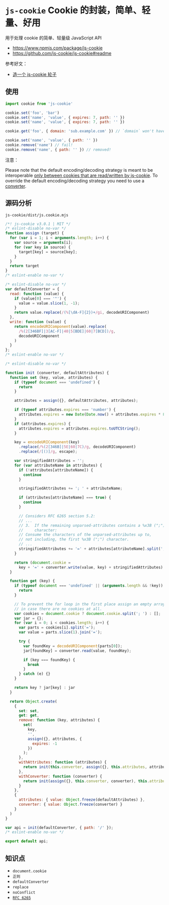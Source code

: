 # `js-cookie` Cookie 的封装，简单、轻量、好用

用于处理 cookie 的简单、轻量级 JavaScript API

- https://www.npmjs.com/package/js-cookie
- https://github.com/js-cookie/js-cookie#readme

参考好文：

- [造一个 js-cookie 轮子](https://github.com/haixiangyan/my-js-cookie)

## 使用

```js
import cookie from 'js-cookie'

cookie.set('foo', 'bar')
cookie.set('name', 'value', { expires: 7, path: '' })
cookie.set('name', 'value', { expires: 7, path: '' })

cookie.get('foo', { domain: 'sub.example.com' }) // `domain` won't have any effect...!

cookie.set('name', 'value', { path: '' })
cookie.remove('name') // fail!
cookie.remove('name', { path: '' }) // removed!
```

注意：

Please note that the default encoding/decoding strategy is meant to be interoperable [only between cookies that are read/written by js-cookie](https://github.com/js-cookie/js-cookie/pull/200#discussion_r63270778). To override the default encoding/decoding strategy you need to use a [converter](https://github.com/js-cookie/js-cookie#converters).

## 源码分析

`js-cookie/dist/js.cookie.mjs`

```js
/*! js-cookie v3.0.1 | MIT */
/* eslint-disable no-var */
function assign (target) {
  for (var i = 1; i < arguments.length; i++) {
    var source = arguments[i];
    for (var key in source) {
      target[key] = source[key];
    }
  }
  return target
}
/* eslint-enable no-var */

/* eslint-disable no-var */
var defaultConverter = {
  read: function (value) {
    if (value[0] === '"') {
      value = value.slice(1, -1);
    }
    return value.replace(/(%[\dA-F]{2})+/gi, decodeURIComponent)
  },
  write: function (value) {
    return encodeURIComponent(value).replace(
      /%(2[346BF]|3[AC-F]|40|5[BDE]|60|7[BCD])/g,
      decodeURIComponent
    )
  }
};
/* eslint-enable no-var */

/* eslint-disable no-var */

function init (converter, defaultAttributes) {
  function set (key, value, attributes) {
    if (typeof document === 'undefined') {
      return
    }

    attributes = assign({}, defaultAttributes, attributes);

    if (typeof attributes.expires === 'number') {
      attributes.expires = new Date(Date.now() + attributes.expires * 864e5);
    }
    if (attributes.expires) {
      attributes.expires = attributes.expires.toUTCString();
    }

    key = encodeURIComponent(key)
      .replace(/%(2[346B]|5E|60|7C)/g, decodeURIComponent)
      .replace(/[()]/g, escape);

    var stringifiedAttributes = '';
    for (var attributeName in attributes) {
      if (!attributes[attributeName]) {
        continue
      }

      stringifiedAttributes += '; ' + attributeName;

      if (attributes[attributeName] === true) {
        continue
      }

      // Considers RFC 6265 section 5.2:
      // ...
      // 3.  If the remaining unparsed-attributes contains a %x3B (";")
      //     character:
      // Consume the characters of the unparsed-attributes up to,
      // not including, the first %x3B (";") character.
      // ...
      stringifiedAttributes += '=' + attributes[attributeName].split(';')[0];
    }

    return (document.cookie =
      key + '=' + converter.write(value, key) + stringifiedAttributes)
  }

  function get (key) {
    if (typeof document === 'undefined' || (arguments.length && !key)) {
      return
    }

    // To prevent the for loop in the first place assign an empty array
    // in case there are no cookies at all.
    var cookies = document.cookie ? document.cookie.split('; ') : [];
    var jar = {};
    for (var i = 0; i < cookies.length; i++) {
      var parts = cookies[i].split('=');
      var value = parts.slice(1).join('=');

      try {
        var foundKey = decodeURIComponent(parts[0]);
        jar[foundKey] = converter.read(value, foundKey);

        if (key === foundKey) {
          break
        }
      } catch (e) {}
    }

    return key ? jar[key] : jar
  }

  return Object.create(
    {
      set: set,
      get: get,
      remove: function (key, attributes) {
        set(
          key,
          '',
          assign({}, attributes, {
            expires: -1
          })
        );
      },
      withAttributes: function (attributes) {
        return init(this.converter, assign({}, this.attributes, attributes))
      },
      withConverter: function (converter) {
        return init(assign({}, this.converter, converter), this.attributes)
      }
    },
    {
      attributes: { value: Object.freeze(defaultAttributes) },
      converter: { value: Object.freeze(converter) }
    }
  )
}

var api = init(defaultConverter, { path: '/' });
/* eslint-enable no-var */

export default api;
```

## 知识点

- `document.cookie`
- `正则`
- `defaultConverter`
- `replace`
- `noConflict`
- [`RFC 6265`](http://tools.ietf.org/html/rfc6265#section-4.1.1)
